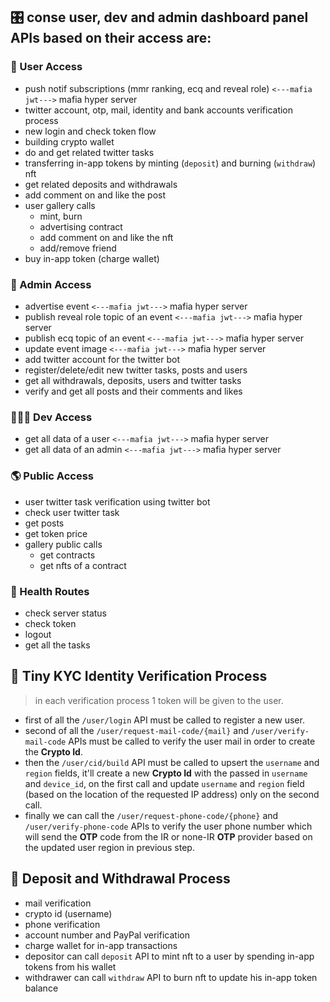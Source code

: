 


## 🎛️ conse user, dev and admin dashboard panel APIs based on their access are:

### 👤 User Access
- push notif subscriptions (mmr ranking, ecq and reveal role) `<---mafia jwt--->` mafia hyper server
- twitter account, otp, mail, identity and bank accounts verification process
- new login and check token flow
- building crypto wallet
- do and get related twitter tasks
- transferring in-app tokens by minting (`deposit`) and burning (`withdraw`) nft 
- get related deposits and withdrawals
- add comment on and like the post
- user gallery calls
    - mint, burn
    - advertising contract
    - add comment on and like the nft
    - add/remove friend
- buy in-app token (charge wallet)

### 👑 Admin Access
- advertise event `<---mafia jwt--->` mafia hyper server
- publish reveal role topic of an event `<---mafia jwt--->` mafia hyper server
- publish ecq topic of an event `<---mafia jwt--->` mafia hyper server
- update event image `<---mafia jwt--->` mafia hyper server
- add twitter account for the twitter bot
- register/delete/edit new twitter tasks, posts and users
- get all withdrawals, deposits, users and twitter tasks
- verify and get all posts and their comments and likes 

### 👨🏻‍💻 Dev Access
- get all data of a user `<---mafia jwt--->` mafia hyper server
- get all data of an admin `<---mafia jwt--->` mafia hyper server

### 🌎 Public Access
- user twitter task verification using twitter bot
- check user twitter task 
- get posts
- get token price
- gallery public calls
    - get contracts
    - get nfts of a contract 

### 🥞 Health Routes
- check server status
- check token 
- logout
- get all the tasks

## 🔑 Tiny KYC Identity Verification Process

> in each verification process 1 token will be given to the user.

- first of all the `/user/login` API must be called to register a new user.
- second of all the `/user/request-mail-code/{mail}` and `/user/verify-mail-code` APIs must be called to verify the user mail in order to create the **Crypto Id**.
- then the `/user/cid/build` API must be called to upsert the `username` and `region` fields, it'll create a new **Crypto Id** with the passed in `username` and `device_id`, on the first call and update `username` and `region` field (based on the location of the requested IP address) only on the second call.
- finally we can call the `/user/request-phone-code/{phone}` and `/user/verify-phone-code` APIs to verify the user phone number which will send the **OTP** code from the IR or none-IR **OTP** provider based on the updated user region in previous step.

## 🧬 Deposit and Withdrawal Process

- mail verification 
- crypto id (username)
- phone verification 
- account number and PayPal verification 
- charge wallet for in-app transactions
- depositor can call `deposit` API to mint nft to a user by spending in-app tokens from his wallet
- withdrawer can call `withdraw` API to burn nft to update his in-app token balance
